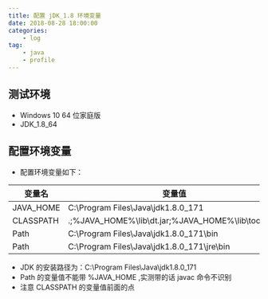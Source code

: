 ```yaml
---
title: 配置 jDK_1.8 环境变量
date: 2018-08-28 18:00:00
categories: 
	- log
tag: 
    - java
    - profile
---
```


## 测试环境
- Windows 10 64 位家庭版
- JDK_1.8_64

## 配置环境变量
- 配置环境变量如下：

| 变量名 | 变量值 |
|------|----|
| JAVA_HOME |  C:\Program Files\Java\jdk1.8.0_171 |
| CLASSPATH | .;%JAVA_HOME%\lib\dt.jar;%JAVA_HOME%\lib\tools.jar; |
| Path | C:\Program Files\Java\jdk1.8.0_171\bin |
| Path | C:\Program Files\Java\jdk1.8.0_171\jre\bin |

- JDK 的安装路径为：C:\Program Files\Java\jdk1.8.0_171
- Path 的变量值不能带 %JAVA_HOME ,实测带的话 javac 命令不识别
- 注意 CLASSPATH 的变量值前面的点


